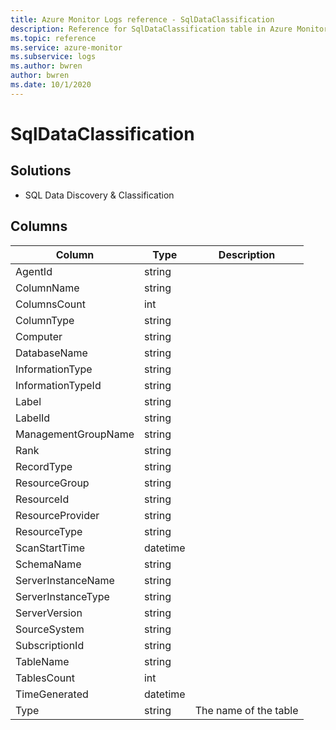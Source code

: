 ```yaml
---
title: Azure Monitor Logs reference - SqlDataClassification
description: Reference for SqlDataClassification table in Azure Monitor Logs.
ms.topic: reference
ms.service: azure-monitor
ms.subservice: logs
ms.author: bwren
author: bwren
ms.date: 10/1/2020
---
```


# SqlDataClassification

 

## Solutions

- SQL Data Discovery & Classification




## Columns

|Column|Type|Description|
|---|---|---|
|AgentId|string||
|ColumnName|string||
|ColumnsCount|int||
|ColumnType|string||
|Computer|string||
|DatabaseName|string||
|InformationType|string||
|InformationTypeId|string||
|Label|string||
|LabelId|string||
|ManagementGroupName|string||
|Rank|string||
|RecordType|string||
|ResourceGroup|string||
|ResourceId|string||
|ResourceProvider|string||
|ResourceType|string||
|ScanStartTime|datetime||
|SchemaName|string||
|ServerInstanceName|string||
|ServerInstanceType|string||
|ServerVersion|string||
|SourceSystem|string||
|SubscriptionId|string||
|TableName|string||
|TablesCount|int||
|TimeGenerated|datetime||
|Type|string|The name of the table|
